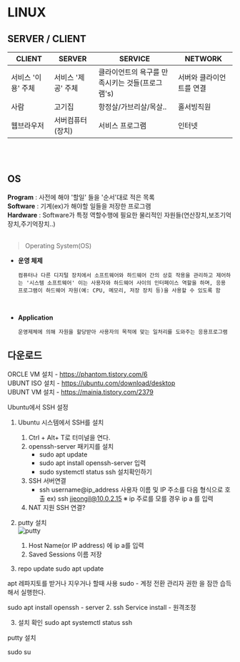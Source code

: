 # LINUX

## SERVER / CLIENT

|CLIENT|SERVER|SERVICE|NETWORK|
|-|-|-|-|
|서비스 '이용' 주체|서비스 '제공' 주체|클라이언트의 욕구를 만족시키는 것들(프로그램's)|서버와 클라이언트를 연결|
|사람|고기집|항정살/가브리살/목살..|홀서빙직원|
|웹브라우저|서버컴퓨터(장치)|서비스 프로그램|인터넷|
<br>
<br>

## OS

**Program** : 사전에 해야 '할일' 들을 '순서'대로 적은 목록 <br>
**Software** : 기계(ex)가 해야할 일들을 저장한 프로그램 <br>
**Hardware** : Software가 특정 역할수행에 필요한 물리적인 자원들(연산장치,보조기억장치,주기억장치..)
<br>
<br>

> Operating System(OS)

* **운영 체제** <br>

      컴퓨터나 다른 디지털 장치에서 소프트웨어와 하드웨어 간의 상호 작용을 관리하고 제어하는 '시스템 소프트웨어' 이는 사용자와 하드웨어 사이의 인터페이스 역할을 하며, 응용 프로그램이 하드웨어 자원(예: CPU, 메모리, 저장 장치 등)을 사용할 수 있도록 함

<br>

* **Application** <br>

      운영제체에 의해 자원을 할당받아 사용자의 목적에 맞는 일처리를 도와주는 응용프로그램      

## 다운로드

ORCLE VM 설치 - https://phantom.tistory.com/6 <br>
UBUNT ISO 설치 - https://ubuntu.com/download/desktop <br>
UBUNT VM 설치 - https://mainia.tistory.com/2379 <br>



Ubuntu에서 SSH 설정

1. Ubuntu 시스템에서 SSH를 설치
   1) Ctrl + Alt+ T로 터미널을 연다.
   2) openssh-server 패키지를 설치
      - sudo apt update
      - sudo apt install openssh-server 입력
      - sudo systemctl status ssh 설치확인하기
   3) SSH 서버연결
      - ssh username@ip_address 사용자 이름 및 IP 주소를 다음 형식으로 호출 ex) ssh jjeongil@10.0.2.15
      ※ ip 주로를 모를 경우 ip a 를 입력
   4)  NAT 지원 SSH 연결? <br>
      

2. putty 설치  <br>
      ![putty](https://github.com/user-attachments/assets/5834c933-167c-485f-86cd-f1c67bf805ba)
   1) Host Name(or IP address) 에 ip a를 입력
   2) Saved Sessions 이름 저장






1. repo update
   sudo apt update

apt 레파지토를 받거나 지우거나 할때 사용
sudo - 계정 전환
관리자 권한 을 잠깐 습득해서 실행한다.

sudo apt install openssh - server
2. ssh Service install - 원격조정

3. 설치 확인
sudo apt systemctl status ssh

putty 설치

sudo su


